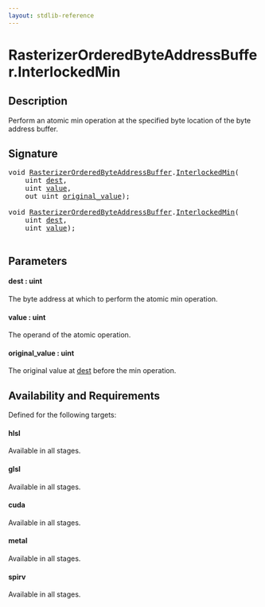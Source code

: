 ```yaml
---
layout: stdlib-reference
---
```


# RasterizerOrderedByteAddressBuffer\.InterlockedMin

## Description

Perform an atomic min operation at the specified byte
location of the byte address buffer.



## Signature 

<pre>
<span class="code_keyword">void</span> <a href="index.md" class="code_type">RasterizerOrderedByteAddressBuffer</a>.<a href="interlockedmin-0b.md">InterlockedMin</a>(
    <span class="code_keyword">uint</span> <a href="interlockedmin-0b.md#decl-dest" class="code_param">dest</a>,
    <span class="code_keyword">uint</span> <a href="interlockedmin-0b.md#decl-value" class="code_param">value</a>,
    <span class="code_keyword">out</span> <span class="code_keyword">uint</span> <a href="interlockedmin-0b.md#decl-original_value" class="code_param">original_value</a>);

<span class="code_keyword">void</span> <a href="index.md" class="code_type">RasterizerOrderedByteAddressBuffer</a>.<a href="interlockedmin-0b.md">InterlockedMin</a>(
    <span class="code_keyword">uint</span> <a href="interlockedmin-0b.md#decl-dest" class="code_param">dest</a>,
    <span class="code_keyword">uint</span> <a href="interlockedmin-0b.md#decl-value" class="code_param">value</a>);

</pre>

## Parameters

####  <a id="decl-dest"></a>dest  : uint
The byte address at which to perform the atomic min operation.

####  <a id="decl-value"></a>value  : uint
The operand of the atomic operation.

####  <a id="decl-original_value"></a>original\_value  : uint
The original value at <span class='code'><a href="interlockedmin-0b.md#decl-dest" class="code_param">dest</a></span> before the min operation.


## Availability and Requirements

Defined for the following targets:

#### hlsl
Available in all stages.

#### glsl
Available in all stages.

#### cuda
Available in all stages.

#### metal
Available in all stages.

#### spirv
Available in all stages.




<script>
// Fix .md links to .html when on ReadTheDocs
if (window.location.hostname.includes('readthedocs') || 
    window.location.hostname.includes('rtfd.io')) {
  document.addEventListener('DOMContentLoaded', function() {
    const links = document.querySelectorAll('a');
    links.forEach(link => {
      if (link.getAttribute('href') && link.getAttribute('href').endsWith('.md')) {
        link.href = link.href.replace(/\.md($|#|\?)/, '.html$1');
      }
    });
  });
}
</script>

